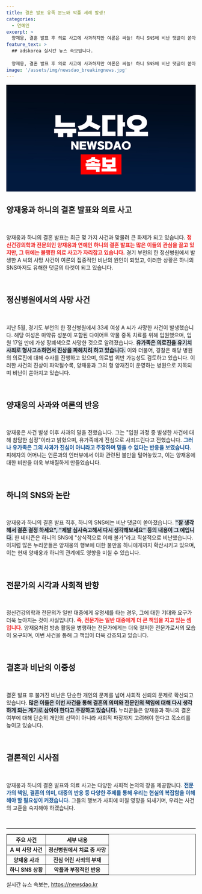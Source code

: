 ```yaml
---
title: 결혼 발표 유족 분노와 악플 세례 발생!
categories:
  - 연예인
excerpt: >
  양재웅, 결혼 발표 후 의료 사고에 사과하지만 여론은 싸늘! 하니 SNS에 비난 댓글이 쏟아지며 3일 만의 결혼 발표는 이해 불가라는 반응. 진심 어린 사과에 대한 유족의 불만이 거세다.
feature_text: >
  ## adskorea 실시간 뉴스 속보입니다.

  양재웅, 결혼 발표 후 의료 사고에 사과하지만 여론은 싸늘! 하니 SNS에 비난 댓글이 쏟아지며 3일 만의 결혼 발표는 이해 불가라는 반응. 진심 어린 사과에 대한 유족의 불만이 거세다.
image: '/assets/img/newsdao_breakingnews.jpg'
---
```


<p><img src="/assets/img/newsdao_breakingnews.jpg" alt="adskorea 속보" /></p>

<h2 data-ke-size="size26">양재웅과 하니의 결혼 발표와 의료 사고</h2>

<p data-ke-size="size16">&nbsp;</p>

<p>양재웅과 하니의 결혼 발표는 최근 몇 가지 사건과 맞물려 큰 화제가 되고 있습니다. <b><span style="color: #ee2323;">정신건강의학과 전문의인 양재웅과 연예인 하니의 결혼 발표는 많은 이들의 관심을 끌고 있지만, 그 뒤에는 불행한 의료 사고가 자리잡고 있습니다.</span></b> 경기 부천의 한 정신병원에서 발생한 A 씨의 사망 사건이 여론의 집중적인 비난의 원인이 되었고, 이러한 상황은 하니의 SNS마저도 유해한 댓글의 타겟이 되고 있습니다. </p>

<p data-ke-size="size16">&nbsp;</p>

<h2 data-ke-size="size26">정신병원에서의 사망 사건</h2>

<p data-ke-size="size16">&nbsp;</p>

<p>지난 5월, 경기도 부천의 한 정신병원에서 33세 여성 A 씨가 사망한 사건이 발생했습니다. 해당 여성은 마약류 성분이 포함된 다이어트 약물 중독 치료를 위해 입원했으며, 입원 17일 만에 가성 장폐색으로 사망한 것으로 알려졌습니다. <b><span style="background-color: #21538527;">유가족은 의료진을 유기치사죄로 형사고소하면서 진상을 파헤치려 하고 있습니다.</span></b> 이와 더불어, 경찰은 해당 병원의 의료진에 대해 수사를 진행하고 있으며, 의료법 위반 가능성도 검토하고 있습니다. 이러한 사건의 진상이 파악될수록, 양재웅과 그의 형 양재진이 운영하는 병원으로 지목되며 비난이 쏟아지고 있습니다.</p>

<p data-ke-size="size16">&nbsp;</p>

<h2 data-ke-size="size26">양재웅의 사과와 여론의 반응</h2>

<p data-ke-size="size16">&nbsp;</p>

<p>양재웅은 사건 발생 이후 사과의 말을 전했습니다. 그는 "입원 과정 중 발생한 사건에 대해 참담한 심정"이라고 밝혔으며, 유가족에게 진심으로 사죄드린다고 전했습니다. <b><span style="color: #1a5490;">그러나 유가족은 그의 사과가 진심이 아니라고 주장하며 믿을 수 없다는 반응을 보였습니다.</span></b> 피해자의 어머니는 언론과의 인터뷰에서 이와 관련된 불만을 털어놓았고, 이는 양재웅에 대한 비판을 더욱 부채질하게 만들었습니다. </p>

<p data-ke-size="size16">&nbsp;</p>

<h2 data-ke-size="size26">하니의 SNS와 논란</h2>

<p data-ke-size="size16">&nbsp;</p>

<p>양재웅과 하니의 결혼 발표 직후, 하니의 SNS에는 비난 댓글이 쏟아졌습니다. <b><span style="background-color: #21538527;">"잘 생각해서 결혼 결정 하세요", "제발 심사숙고해서 다시 생각해보세요" 등의 내용이 그 예입니다.</span></b> 한 네티즌은 하니의 SNS에 "상식적으로 이해 불가"라고 직설적으로 비난했습니다. 이처럼 많은 누리꾼들은 양재웅의 행보에 대한 불만을 하니에게까지 확산시키고 있으며, 이는 현재 양재웅과 하니의 관계에도 영향을 미칠 수 있습니다.</p>

<p data-ke-size="size16">&nbsp;</p>

<h2 data-ke-size="size26">전문가의 시각과 사회적 반향</h2>

<p data-ke-size="size16">&nbsp;</p>

<p>정신건강의학과 전문의가 일반 대중에게 유명세를 타는 경우, 그에 대한 기대와 요구가 더욱 높아지는 것이 사실입니다. <b><span style="color: #ee2323;">즉, 전문가는 일반 대중에게 더 큰 책임을 지고 있는 셈입니다.</span></b> 양재웅처럼 방송 활동을 병행하는 전문가에게는 더욱 철저한 전문가로서의 모습이 요구되며, 이번 사건을 통해 그 책임이 더욱 강조되고 있습니다. </p>

<p data-ke-size="size16">&nbsp;</p>

<h2 data-ke-size="size26">결혼과 비난의 이중성</h2>

<p data-ke-size="size16">&nbsp;</p>

<p>결혼 발표 후 불거진 비난은 단순한 개인의 문제를 넘어 사회적 신뢰의 문제로 확산되고 있습니다. <b><span style="background-color: #21538527;">많은 이들은 이번 사건을 통해 결혼의 의미와 전문인의 책임에 대해 다시 생각하게 되는 계기로 삼아야 한다고 주장하고 있습니다.</span></b> 누리꾼들은 양재웅과 하니의 결혼 여부에 대해 단순히 개인의 선택이 아니라 사회적 파장까지 고려해야 한다고 목소리를 높이고 있습니다.</p>

<p data-ke-size="size16">&nbsp;</p>

<h2 data-ke-size="size26">결론적인 시사점</h2>

<p data-ke-size="size16">&nbsp;</p>

<p>양재웅과 하니의 결혼 발표와 의료 사고는 다양한 사회적 논의의 장을 제공합니다. <b><span style="color: #1a5490;">전문가의 책임, 결혼의 의미, 대중의 반응 등 다양한 주제를 통해 우리는 현실의 복잡함을 이해해야 할 필요성이 커졌습니다.</span></b> 그들의 행보가 사회에 미칠 영향을 되새기며, 우리는 사건의 교훈을 숙지해야 하겠습니다. </p>

<p data-ke-size="size16">&nbsp;</p>

<hr>

<table style="width: 100%; border-collapse: collapse;" border="1">
  <tr>
    <th style="text-align: center;">주요 사건</th>
    <th style="text-align: center;">세부 내용</th>
  </tr>
  <tr>
    <td style="text-align: center; height: 17px;"><b>A 씨 사망 사건</b></td>
    <td style="text-align: center; height: 17px;"><b>정신병원에서 치료 중 사망</b></td>
  </tr>
  <tr>
    <td style="text-align: center; height: 17px;"><b>양재웅 사과</b></td>
    <td style="text-align: center; height: 17px;"><b>진심 어린 사죄의 부재</b></td>
  </tr>
  <tr>
    <td style="text-align: center; height: 17px;"><b>하니 SNS 상황</b></td>
    <td style="text-align: center; height: 17px;"><b>악플과 부정적인 반응</b></td>
  </tr>
</table>
실시간 뉴스 속보는, <a href="https://newsdao.kr" rel="dofollow">https://newsdao.kr</a>



